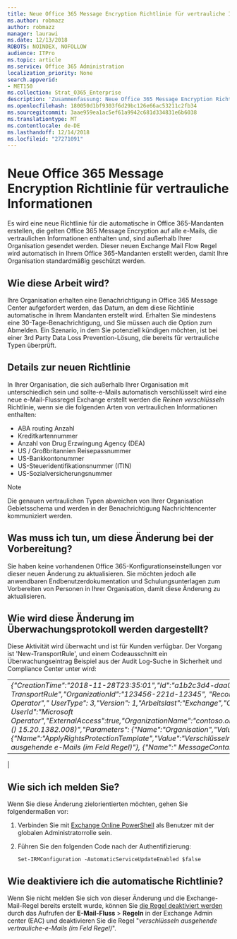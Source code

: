 ```yaml
---
title: Neue Office 365 Message Encryption Richtlinie für vertrauliche Informationen
ms.author: robmazz
author: robmazz
manager: laurawi
ms.date: 12/13/2018
ROBOTS: NOINDEX, NOFOLLOW
audience: ITPro
ms.topic: article
ms.service: Office 365 Administration
localization_priority: None
search.appverid:
- MET150
ms.collection: Strat_O365_Enterprise
description: 'Zusammenfassung: Neue Office 365 Message Encryption Richtlinie für vertrauliche Informationen.'
ms.openlocfilehash: 180050d1bf9303f6d29bc126e66ac53211c2fb34
ms.sourcegitcommit: 3aae959ea1ac5ef61a9942c681d334831e6b6038
ms.translationtype: MT
ms.contentlocale: de-DE
ms.lasthandoff: 12/14/2018
ms.locfileid: "27271091"
---
```

# <a name="new-office-365-message-encryption-policy-for-sensitive-information"></a>Neue Office 365 Message Encryption Richtlinie für vertrauliche Informationen

Es wird eine neue Richtlinie für die automatische in Office 365-Mandanten erstellen, die gelten Office 365 Message Encryption auf alle e-Mails, die vertraulichen Informationen enthalten und, sind außerhalb Ihrer Organisation gesendet werden. Dieser neuen Exchange Mail Flow Regel wird automatisch in Ihrem Office 365-Mandanten erstellt werden, damit Ihre Organisation standardmäßig geschützt werden.

## <a name="how-will-this-work"></a>Wie diese Arbeit wird?

Ihre Organisation erhalten eine Benachrichtigung in Office 365 Message Center aufgefordert werden, das Datum, an dem diese Richtlinie automatische in Ihrem Mandanten erstellt wird. Erhalten Sie mindestens eine 30-Tage-Benachrichtigung, und Sie müssen auch die Option zum Abmelden. Ein Szenario, in dem Sie potenziell kündigen möchten, ist bei einer 3rd Party Data Loss Prevention-Lösung, die bereits für vertrauliche Typen überprüft.

## <a name="new-policy-details"></a>Details zur neuen Richtlinie

In Ihrer Organisation, die sich außerhalb Ihrer Organisation mit unterschiedlich sein und sollte-e-Mails automatisch verschlüsselt wird eine neue e-Mail-Flussregel Exchange erstellt werden die *Reinen verschlüsseln* Richtlinie, wenn sie die folgenden Arten von vertraulichen Informationen enthalten:

- ABA routing Anzahl
- Kreditkartennummer
- Anzahl von Drug Erzwingung Agency (DEA)
- US / Großbritannien Reisepassnummer
- US-Bankkontonummer
- US-Steueridentifikationsnummer (ITIN)
- US-Sozialversicherungsnummer

> [!Note]
> Die genauen vertraulichen Typen abweichen von Ihrer Organisation Gebietsschema und werden in der Benachrichtigung Nachrichtencenter kommuniziert werden.

## <a name="what-do-i-need-to-do-to-prepare-for-this-change"></a>Was muss ich tun, um diese Änderung bei der Vorbereitung?

Sie haben keine vorhandenen Office 365-Konfigurationseinstellungen vor dieser neuen Änderung zu aktualisieren. Sie möchten jedoch alle anwendbaren Endbenutzerdokumentation und Schulungsunterlagen zum Vorbereiten von Personen in Ihrer Organisation, damit diese Änderung zu aktualisieren.

## <a name="how-will-this-change-be-represented-in-the-audit-log"></a>Wie wird diese Änderung im Überwachungsprotokoll werden dargestellt?

Diese Aktivität wird überwacht und ist für Kunden verfügbar.  Der Vorgang ist 'New-TransportRule', und einem Codeausschnitt ein Überwachungseintrag Beispiel aus der Audit Log-Suche in Sicherheit und Compliance Center unter wird:

|     |
| --- |
| *{"CreationTime":"2018-11-28T23:35:01","Id":"a1b2c3d4-daa0-4c4f-a019-03a1234a1b0c","Operation":"New-TransportRule","OrganizationId":"123456-221d-12345", "RecordType": 1, "ResultStatus": "True", "UserKey": "Microsoft Operator"," UserType": 3,"Version": 1,"Arbeitslast":"Exchange","ClientIP":"123.456.147.68:17584","ObjectId":""," UserId":"Microsoft Operator","ExternalAccess":true,"OrganizationName":"contoso.onmicrosoft.com","OriginatingServer":"CY4PR13MBXXXX () 15.20.1382.008)","Parameters": {"Name":"Organisation","Value":" 123456 221 d - 12346"{"Name":"ApplyRightsProtectionTemplate","Value":"Verschlüsseln"}, {"Name":"Name","Value":"Verschlüsseln ausgehende e-Mails (im Feld Regel)"}, {"Name":" MessageContainsDataClassifications"usw..*
 |

## <a name="how-do-i-opt-out"></a>Wie sich ich melden Sie?

Wenn Sie diese Änderung zielorientierten möchten, gehen Sie folgendermaßen vor:

1. Verbinden Sie mit [Exchange Online PowerShell](https://aka.ms/exopowershell) als Benutzer mit der globalen Administratorrolle sein.
2.  Führen Sie den folgenden Code nach der Authentifizierung:

    ```
    Set-IRMConfiguration -AutomaticServiceUpdateEnabled $false
    ```

## <a name="how-do-i-disable-the-automatic-policy"></a>Wie deaktiviere ich die automatische Richtlinie?

Wenn Sie nicht melden Sie sich von dieser Änderung und die Exchange-Mail-Regel bereits erstellt wurde, können Sie [die Regel deaktiviert werden](https://docs.microsoft.com/exchange/security-and-compliance/mail-flow-rules/manage-mail-flow-rules#enable-or-disable-a-mail-flow-rule) durch das Aufrufen der **E-Mail-Fluss** > **Regeln** in der Exchange Admin center (EAC) und deaktivieren Sie die Regel "*verschlüsseln ausgehende vertrauliche-e-Mails (im Feld Regel)*".

